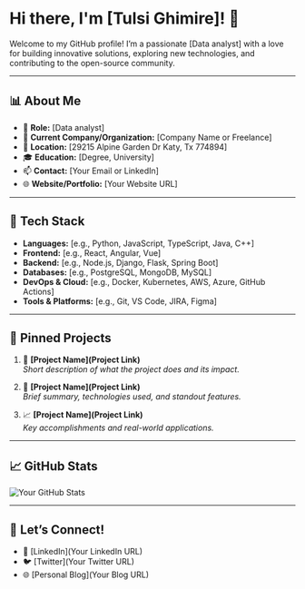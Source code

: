 # Hi there, I'm [Tulsi Ghimire]! 👋

Welcome to my GitHub profile! I’m a passionate [Data analyst] with a love for building innovative solutions, exploring new technologies, and contributing to the open-source community.

---

## 📊 **About Me**

- 🎯 **Role:** [Data analyst]
- 🏢 **Current Company/Organization:** [Company Name or Freelance]
- 📍 **Location:** [29215 Alpine Garden Dr Katy, Tx 774894]
- 🎓 **Education:** [Degree, University]
- 📫 **Contact:** [Your Email or LinkedIn]
- 🌐 **Website/Portfolio:** [Your Website URL]

---

## 🔧 **Tech Stack**

- **Languages:** [e.g., Python, JavaScript, TypeScript, Java, C++]
- **Frontend:** [e.g., React, Angular, Vue]
- **Backend:** [e.g., Node.js, Django, Flask, Spring Boot]
- **Databases:** [e.g., PostgreSQL, MongoDB, MySQL]
- **DevOps & Cloud:** [e.g., Docker, Kubernetes, AWS, Azure, GitHub Actions]
- **Tools & Platforms:** [e.g., Git, VS Code, JIRA, Figma]

---

## 📂 **Pinned Projects**

1. 🚀 **[Project Name](Project Link)**  
   _Short description of what the project does and its impact._

2. 🧠 **[Project Name](Project Link)**  
   _Brief summary, technologies used, and standout features._

3. 📈 **[Project Name](Project Link)**  
   _Key accomplishments and real-world applications._

---

## 📈 **GitHub Stats**

![Your GitHub Stats](https://github-readme-stats.vercel.app/api?username=yourusername&show_icons=true&theme=radical)

---

## 🤝 **Let’s Connect!**

- 💼 [LinkedIn](Your LinkedIn URL)
- 🐦 [Twitter](Your Twitter URL)
- 🌐 [Personal Blog](Your Blog URL)


